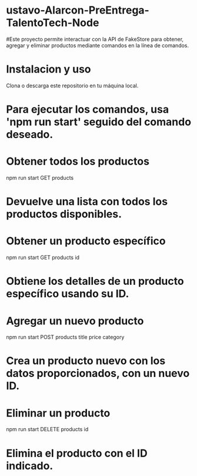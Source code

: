 # ustavo-Alarcon-PreEntrega-TalentoTech-Node

#Este proyecto permite interactuar con la API de FakeStore para obtener, agregar y eliminar productos mediante comandos en la línea de comandos.

# Instalacion y uso
  Clona o descarga este repositorio en tu máquina local.

# Para ejecutar los comandos, usa 'npm run start' seguido del comando deseado.

# Obtener todos los productos
  npm run start GET products
  # Devuelve una lista con todos los productos disponibles.
  
# Obtener un producto específico
  npm run start GET products id
  # Obtiene los detalles de un producto específico usando su ID.
  
# Agregar un nuevo producto
  npm run start POST products title price category
  # Crea un producto nuevo con los datos proporcionados, con un nuevo ID.

# Eliminar un producto
  npm run start DELETE products id
  # Elimina el producto con el ID indicado.
  
  


